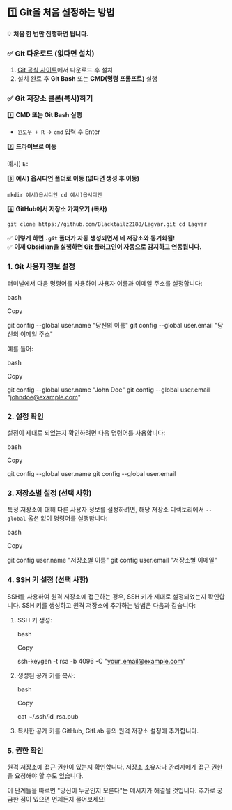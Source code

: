 ## **1️⃣ Git을 처음 설정하는 방법**

💡 **처음 한 번만 진행하면 됩니다.**

### ✅ **Git 다운로드 (없다면 설치)**

1. [Git 공식 사이트](https://git-scm.com/)에서 다운로드 후 설치
2. 설치 완료 후 **Git Bash** 또는 **CMD(명령 프롬프트)** 실행

### ✅ **Git 저장소 클론(복사)하기**

1️⃣ **CMD 또는 Git Bash 실행**

- `윈도우 + R` → `cmd` 입력 후 Enter

2️⃣ **드라이브로 이동**

예시) `E:`

3️⃣ **예시) 옵시디언 폴더로 이동 (없다면 생성 후 이동)**

`mkdir 예시)옵시디언 cd 예시)옵시디언`

4️⃣ **GitHub에서 저장소 가져오기 (복사)**

`git clone https://github.com/Blacktailz2188/Lagvar.git cd Lagvar`

✅ **이렇게 하면 `.git` 폴더가 자동 생성되면서 네 저장소와 동기화됨!**  
✅ **이제 Obsidian을 실행하면 Git 플러그인이 자동으로 감지하고 연동됩니다.**





### 1. Git 사용자 정보 설정

터미널에서 다음 명령어를 사용하여 사용자 이름과 이메일 주소를 설정합니다:

bash

Copy

git config --global user.name "당신의 이름"
git config --global user.email "당신의 이메일 주소"

예를 들어:

bash

Copy

git config --global user.name "John Doe"
git config --global user.email "johndoe@example.com"

### 2. 설정 확인

설정이 제대로 되었는지 확인하려면 다음 명령어를 사용합니다:

bash

Copy

git config --global user.name
git config --global user.email

### 3. 저장소별 설정 (선택 사항)

특정 저장소에 대해 다른 사용자 정보를 설정하려면, 해당 저장소 디렉토리에서 `--global` 옵션 없이 명령어를 실행합니다:

bash

Copy

git config user.name "저장소별 이름"
git config user.email "저장소별 이메일"

### 4. SSH 키 설정 (선택 사항)

SSH를 사용하여 원격 저장소에 접근하는 경우, SSH 키가 제대로 설정되었는지 확인합니다. SSH 키를 생성하고 원격 저장소에 추가하는 방법은 다음과 같습니다:

1. SSH 키 생성:
    
    bash
    
    Copy
    
    ssh-keygen -t rsa -b 4096 -C "your_email@example.com"
    
2. 생성된 공개 키를 복사:
    
    bash
    
    Copy
    
    cat ~/.ssh/id_rsa.pub
    
3. 복사한 공개 키를 GitHub, GitLab 등의 원격 저장소 설정에 추가합니다.
    

### 5. 권한 확인

원격 저장소에 접근 권한이 있는지 확인합니다. 저장소 소유자나 관리자에게 접근 권한을 요청해야 할 수도 있습니다.

이 단계들을 따르면 "당신이 누군인지 모른다"는 메시지가 해결될 것입니다. 추가로 궁금한 점이 있으면 언제든지 물어보세요!
